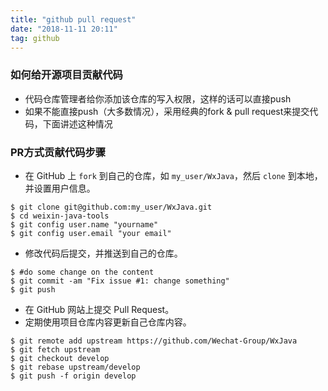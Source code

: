 ```yaml
---
title: "github pull request"
date: "2018-11-11 20:11"
tag: github
---
```




### 如何给开源项目贡献代码

- 代码仓库管理者给你添加该仓库的写入权限，这样的话可以直接push
- 如果不能直接push（大多数情况），采用经典的fork & pull request来提交代码，下面讲述这种情况

### PR方式贡献代码步骤

- 在 GitHub 上 `fork` 到自己的仓库，如 `my_user/WxJava`，然后 `clone` 到本地，并设置用户信息。

```
$ git clone git@github.com:my_user/WxJava.git
$ cd weixin-java-tools
$ git config user.name "yourname"
$ git config user.email "your email"
```

- 修改代码后提交，并推送到自己的仓库。

```
$ #do some change on the content
$ git commit -am "Fix issue #1: change something"
$ git push
```

- 在 GitHub 网站上提交 Pull Request。
- 定期使用项目仓库内容更新自己仓库内容。

```
$ git remote add upstream https://github.com/Wechat-Group/WxJava
$ git fetch upstream
$ git checkout develop
$ git rebase upstream/develop
$ git push -f origin develop
```